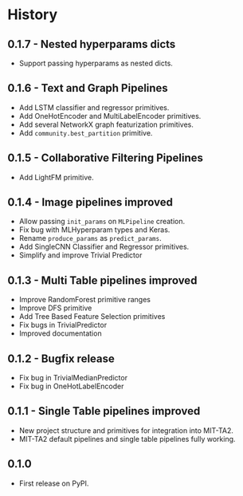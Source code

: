 # History

## 0.1.7 - Nested hyperparams dicts

* Support passing hyperparams as nested dicts.

## 0.1.6 - Text and Graph Pipelines

* Add LSTM classifier and regressor primitives.
* Add OneHotEncoder and MultiLabelEncoder primitives.
* Add several NetworkX graph featurization primitives.
* Add `community.best_partition` primitive.

## 0.1.5 - Collaborative Filtering Pipelines

* Add LightFM primitive.

## 0.1.4 - Image pipelines improved

* Allow passing `init_params` on `MLPipeline` creation.
* Fix bug with MLHyperparam types and Keras.
* Rename `produce_params` as `predict_params`.
* Add SingleCNN Classifier and Regressor primitives.
* Simplify and improve Trivial Predictor

## 0.1.3 - Multi Table pipelines improved

* Improve RandomForest primitive ranges
* Improve DFS primitive
* Add Tree Based Feature Selection primitives
* Fix bugs in TrivialPredictor
* Improved documentation

## 0.1.2 - Bugfix release

* Fix bug in TrivialMedianPredictor
* Fix bug in OneHotLabelEncoder

## 0.1.1 - Single Table pipelines improved

* New project structure and primitives for integration into MIT-TA2.
* MIT-TA2 default pipelines and single table pipelines fully working.

## 0.1.0

* First release on PyPI.

